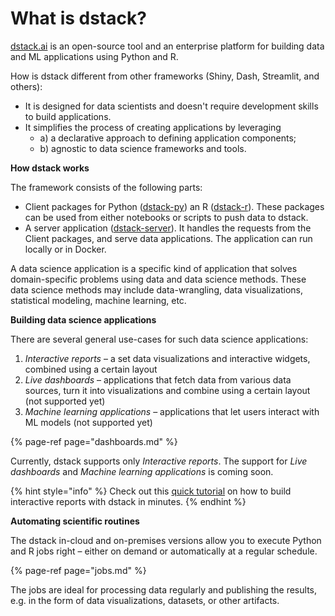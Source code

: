 # What is dstack?

[dstack.ai](https://dstack.ai) is an open-source tool and an enterprise platform for building data and ML applications using Python and R.

How is dstack different from other frameworks \(Shiny, Dash, Streamlit, and others\):

* It is designed for data scientists and doesn't require development skills to build applications.
* It simplifies the process of creating applications by leveraging 
  * a\) a declarative approach to defining application components; 
  * b\) agnostic to data science frameworks and tools.

**How dstack works**

The framework consists of the following parts:

* Client packages for Python \([dstack-py](https://github.com/dstackai/dstack-py)\) an R \([dstack-r](https://github.com/dstackai/dstack-r)\). These packages can be used from either notebooks or scripts to push data to dstack.
* A server application \([dstack-server](https://github.com/dstackai/dstack-server)\). It handles the requests from the Client packages, and serve data applications. The application can run locally or in Docker.

A data science application is a specific kind of application that solves domain-specific problems using data and data science methods. These data science methods may include data-wrangling, data visualizations, statistical modeling, machine learning, etc.

**Building data science applications**

There are several general use-cases for such data science applications:

1. _Interactive reports_ – a set data visualizations and interactive widgets, combined using a certain layout
2. _Live dashboards_ – applications that fetch data from various data sources, turn it into visualizations and combine using a certain layout \(not supported yet\)
3. _Machine learning applications_ – applications that let users interact with ML models \(not supported yet\)

{% page-ref page="dashboards.md" %}

Currently, dstack supports only _Interactive reports_. The support for _Live dashboards_ and _Machine learning applications_ is coming soon.

{% hint style="info" %}
Check out this [quick tutorial](tutorials/dashboards-tutorial.md) on how to build interactive reports with dstack in minutes.
{% endhint %}

**Automating scientific routines**

The dstack in-cloud and on-premises versions allow you to execute Python and R jobs right – either on demand or automatically at a regular schedule.

{% page-ref page="jobs.md" %}

The jobs are ideal for processing data regularly and publishing the results, e.g. in the form of data visualizations, datasets, or other artifacts.

